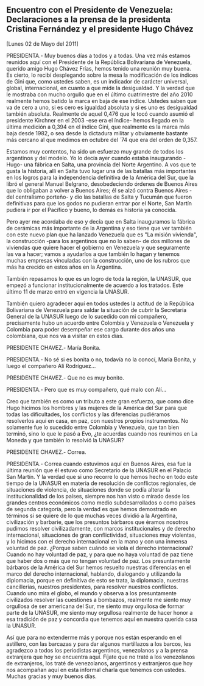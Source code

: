 Encuentro con el Presidente de Venezuela: Declaraciones a la prensa de la presidenta Cristina Fernández y el presidente Hugo Chávez
-----------------------------------------------------------------------------------------------------------------------------------

[Lunes 02 de Mayo del 2011]

PRESIDENTA.- Muy buenos días a todos y a todas. Una vez más estamos
reunidos aquí con el Presidente de la República Bolivariana de
Venezuela, querido amigo Hugo Chávez Frías, hemos tenido una reunión muy
buena. Es cierto, lo recibí desplegando sobre la mesa la modificación de
los índices de Gini que, como ustedes saben, es un indicador de carácter
universal, global, internacional, en cuanto a que mide la desigualdad. Y
la verdad que le mostraba con mucho orgullo que en el último
cuatrimestre del año 2010 realmente hemos batido la marca en baja de ese
índice. Ustedes saben que va de cero a uno, si es cero es igualdad
absoluta y si es uno es desigualdad también absoluta. Realmente de aquel
0,476 que le tocó cuando asumió el presidente Kirchner en el 2003 -ese
era el índice- hemos llegado en la última medición a 0,394 en el índice
Gini, que realmente es la marca más baja desde 1982, o sea desde la
dictadura militar y obviamente bastante más cercano al que medimos en
octubre del ´74 que era del orden de 0,357.

Estamos muy contentos, ha sido un esfuerzo muy grande de todos los
argentinos y del modelo. Yo lo decía ayer cuando estaba
inaugurando -Hugo- una fábrica en Salta, una provincia del Norte
Argentino. A vos que te gusta la historia, allí en Salta tuvo lugar una
de las batallas más importantes en los logros para la independencia
definitiva de la América del Sur, que la libró el general Manuel
Belgrano, desobedeciendo órdenes de Buenos Aires que lo obligaban a
volver a Buenos Aires; él se alzó contra Buenos Aires -del centralismo
porteño- y dio las batallas de Salta y Tucumán que fueron definitivas
para que los godos no pudieran entrar por el Norte, San Martín pudiera
ir por el Pacífico y bueno, lo demás es historia ya conocida.

Pero ayer me acordaba de eso y decía que en Salta inauguramos la fábrica
de cerámicas más importante de la Argentina y eso tiene que ver también
con este nuevo plan que ha lanzado Venezuela que es "La misión
vivienda", la construcción -para los argentinos que no lo saben- de dos
millones de viviendas que quiere hacer el gobierno en Venezuela y que
seguramente las va a hacer; vamos a ayudarlos a que también lo hagan y
tenemos muchas empresas vinculadas con la construcción, uno de los
rubros que más ha crecido en estos años en la Argentina.

También repasamos lo que es un logro de toda la región, la UNASUR, que
empezó a funcionar institucionalmente de acuerdo a los tratados. Este
último 11 de marzo entró en vigencia la UNASUR.

También quiero agradecer aquí en todos ustedes la actitud de la
República Bolivariana de Venezuela para saldar la situación de cubrir la
Secretaría General de la UNASUR luego de lo sucedido con mi compañero,
precisamente hubo un acuerdo entre Colombia y Venezuela o Venezuela y
Colombia para poder desempeñar ese cargo durante dos años una
colombiana, que nos va a visitar en estos días.

PRESIDENTE CHAVEZ.- María Bonita.

PRESIDENTA.- No sé si es bonita o no, todavía no la conocí, María
Bonita, y luego el compañero Alí Rodríguez...

PRESIDENTE CHAVEZ.- Que no es muy bonito.

PRESIDENTA.- Pero que es muy compañero, qué malo con Alí...

Creo que también es como un tributo a este gran esfuerzo, que como dice
Hugo hicimos los hombres y las mujeres de la América del Sur para que
todas las dificultades, los conflictos y las diferencias pudiéramos
resolverlos aquí en casa, en paz, con nuestros propios instrumentos. No
solamente fue lo sucedido entre Colombia y Venezuela, que tan bien
terminó, sino lo que le pasó a Evo, ¿te acuerdas cuando nos reunimos en
La Moneda y que también lo resolvió la UNASUR?

PRESIDENTE CHAVEZ.- Correa.

PRESIDENTA.- Correa cuando estuvimos aquí en Buenos Aires, esa fue la
última reunión que él estuvo como Secretario de la UNASUR en el Palacio
San Martín. Y la verdad que si uno recorre lo que hemos hecho en todo
este tiempo de la UNASUR en materia de resolución de conflictos
regionales, de situaciones de violencia, de situaciones donde se podía
alterar la institucionalidad de los países, siempre nos han visto o
mirado desde los grandes centros económicos como medio subdesarrollados
o como países de segunda categoría, pero la verdad es que hemos
demostrado en términos si se quiere de lo que muchas veces dividió a la
Argentina, civilización y barbarie, que los presuntos bárbaros que
éramos nosotros pudimos resolver civilizadamente, con marcos
institucionales y de derecho internacional, situaciones de gran
conflictividad, situaciones muy violentas, y lo hicimos con el derecho
internacional en la mano y con una inmensa voluntad de paz. ¿Porque
saben cuándo se viola el derecho internacional? Cuando no hay voluntad
de paz, y para que no haya voluntad de paz tiene que haber dos o más que
no tengan voluntad de paz. Los presuntamente bárbaros de la América del
Sur hemos resuelto nuestras diferencias en el marco del derecho
internacional, hablando, dialogando y utilizando la diplomacia, porque
en definitiva de esto se trata, la diplomacia, nuestras cancillerías,
nuestros presidentes, para resolver nuestros conflictos. Cuando uno mira
el globo, el mundo y observa a los presuntamente civilizados resolver
las cuestiones a bombazos, realmente me siento muy orgullosa de ser
americana del Sur, me siento muy orgullosa de formar parte de la UNASUR,
me siento muy orgullosa realmente de hacer honor a esa tradición de paz
y concordia que tenemos aquí en nuestra querida casa la UNASUR.

Así que para no extenderme más y porque nos están esperando en el
astillero, con las barcazas y para dar algunos martillazos a los barcos,
les agradezco a todos los periodistas argentinos, venezolanos y a la
prensa extranjera que hoy se encuentra aquí. Fíjate que no traté a los
venezolanos de extranjeros, los traté de venezolanos, argentinos y
extranjeros que hoy nos acompañan aquí en esta informal charla que
tenemos con ustedes. Muchas gracias y muy buenos días.
